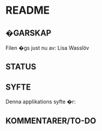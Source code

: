 # README

## �GARSKAP
Filen �gs just nu av: Lisa Wasslöv


## STATUS


## SYFTE
Denna applikations syfte �r:


## KOMMENTARER/TO-DO
